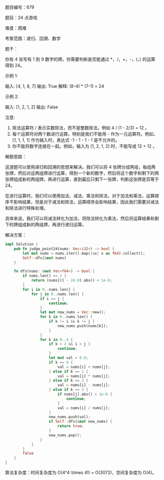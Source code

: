 题目编号：679

题目：24 点游戏

难度：困难

考察范围：递归、回溯、数学

题干：

你有 4 张写有 1 到 9 数字的牌。你需要判断是否能通过 *，/，+，-，(，) 的运算得到 24。

示例 1:

输入: [4, 1, 8, 7]
输出: True
解释: (8-4) * (7-1) = 24

示例 2:

输入: [1, 2, 1, 2]
输出: False

注意:

1. 除法运算符 / 表示实数除法，而不是整数除法。例如 4 / (1 - 2/3) = 12 。
2. 每个运算符对两个数进行运算。特别是我们不能用 - 作为一元运算符。例如，[1, 1, 1, 1] 作为输入时，表达式 -1 - 1 - 1 - 1 是不允许的。
3. 你不能将数字连接在一起。例如，输入为 [1, 2, 1, 2] 时，不能写成 12 + 12 。

解题思路：

这道题可以使用递归和回溯的思想来解决。我们可以将 4 张牌分成两组，每组两张牌，然后对这两组牌进行运算，得到一个新的数字，然后将这个数字和剩下的两张牌组成新的两组牌，再进行运算，直到最后只剩下一张牌，判断这张牌是否等于 24。

在进行运算时，我们可以使用加法、减法、乘法和除法，对于加法和乘法，运算顺序不影响结果，但是对于减法和除法，运算顺序会影响结果，因此我们需要对减法和除法进行特殊处理。

具体来说，我们可以将减法转化为加法，将除法转化为乘法，然后将运算结果和剩下的牌组成新的两组牌，再进行递归运算。

解决方案：

```rust
impl Solution {
    pub fn judge_point24(nums: Vec<i32>) -> bool {
        let mut nums = nums.iter().map(|&x| x as f64).collect();
        Self::dfs(&mut nums)
    }

    fn dfs(nums: &mut Vec<f64>) -> bool {
        if nums.len() == 1 {
            return (nums[0] - 24.0).abs() < 1e-6;
        }
        for i in 0..nums.len() {
            for j in 0..nums.len() {
                if i == j {
                    continue;
                }
                let mut new_nums = Vec::new();
                for k in 0..nums.len() {
                    if k != i && k != j {
                        new_nums.push(nums[k]);
                    }
                }
                for k in 0..4 {
                    if k < 2 && i > j {
                        continue;
                    }
                    let mut val = 0.0;
                    if k == 0 {
                        val = nums[i] + nums[j];
                    } else if k == 1 {
                        val = nums[i] * nums[j];
                    } else if k == 2 {
                        val = nums[i] - nums[j];
                    } else if k == 3 {
                        if nums[j].abs() < 1e-6 {
                            continue;
                        }
                        val = nums[i] / nums[j];
                    }
                    new_nums.push(val);
                    if Self::dfs(&mut new_nums) {
                        return true;
                    }
                    new_nums.pop();
                }
            }
        }
        false
    }
}
```

算法复杂度：时间复杂度为 O(4^4 \times 4!) = O(3072)，空间复杂度为 O(4)。